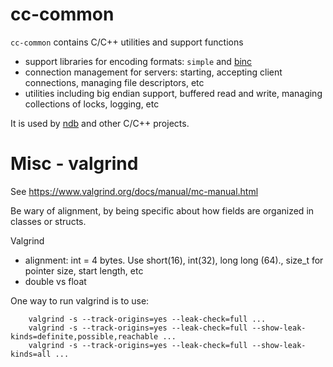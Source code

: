 # cc-common

`cc-common` contains C/C++ utilities and support functions

- support libraries for encoding formats: `simple` and [binc](https://github.com/ugorji/binc)
- connection management for servers: 
  starting, accepting client connections, managing file descriptors, etc
- utilities including big endian support, buffered read and write,
  managing collections of locks, logging, etc

It is used by [ndb](https://github.com/ugorji/ndb) and other C/C++ projects.

# Misc - valgrind
See https://www.valgrind.org/docs/manual/mc-manual.html

Be wary of alignment, by being specific about how fields are organized in classes or structs.

Valgrind
- alignment: int = 4 bytes. Use short(16), int(32), long long (64)., size_t for pointer size, start length, etc
- double vs float

One way to run valgrind is to use:
```
	valgrind -s --track-origins=yes --leak-check=full ...
	valgrind -s --track-origins=yes --leak-check=full --show-leak-kinds=definite,possible,reachable ...
	valgrind -s --track-origins=yes --leak-check=full --show-leak-kinds=all ...
```
